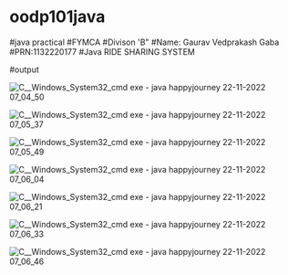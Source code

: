 # oodp101java

#java practical
#FYMCA 
#Divison 'B"
#Name: Gaurav Vedprakash Gaba
#PRN:1132220177
#Java RIDE SHARING SYSTEM

#output

![C__Windows_System32_cmd exe - java  happyjourney 22-11-2022 07_04_50](https://user-images.githubusercontent.com/114716295/203215433-afa3f947-aadd-4be5-93c7-252774ce1b3d.png)




        
            
       
![C__Windows_System32_cmd exe - java  happyjourney 22-11-2022 07_05_37](https://user-images.githubusercontent.com/114716295/203215685-f78db847-f360-4514-9c85-364bbf6825a9.png)


    


        
            

![C__Windows_System32_cmd exe - java  happyjourney 22-11-2022 07_05_49](https://user-images.githubusercontent.com/114716295/203215849-8109a26e-e3a1-4e22-a303-2ca5180dee46.png)

            
            
            
            
            
            
           
![C__Windows_System32_cmd exe - java  happyjourney 22-11-2022 07_06_04](https://user-images.githubusercontent.com/114716295/203215881-208271f8-984e-4102-a0de-4153f0f7978d.png)

            
            
            
            
            
    
![C__Windows_System32_cmd exe - java  happyjourney 22-11-2022 07_06_21](https://user-images.githubusercontent.com/114716295/203216245-7cadc8c4-0dac-4cbd-a8b5-8d1a30d859a4.png)




            
            
            

        
![C__Windows_System32_cmd exe - java  happyjourney 22-11-2022 07_06_33](https://user-images.githubusercontent.com/114716295/203215521-ea709665-d92f-4128-9c93-8910038a20dc.png)






![C__Windows_System32_cmd exe - java  happyjourney 22-11-2022 07_06_46](https://user-images.githubusercontent.com/114716295/203215540-553e0c86-30c0-4d92-a03e-1c6cb2d88593.png)



    

